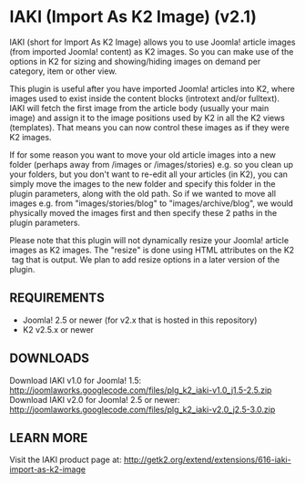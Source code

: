 IAKI (Import As K2 Image) (v2.1)
=======

IAKI (short for Import As K2 Image) allows you to use Joomla! article images (from imported Joomla! content) as K2 images. So you can make use of the options in K2 for sizing and showing/hiding images on demand per category, item or other view.

This plugin is useful after you have imported Joomla! articles into K2, where images used to exist inside the content blocks (introtext and/or fulltext). IAKI will fetch the first image from the article body (usually your main image) and assign it to the image positions used by K2 in all the K2 views (templates). That means you can now control these images as if they were K2 images.

If for some reason you want to move your old article images into a new folder (perhaps away from /images or /images/stories) e.g. so you clean up your folders, but you don't want to re-edit all your articles (in K2), you can simply move the images to the new folder and specify this folder in the plugin parameters, along with the old path. So if we wanted to move all images e.g. from "images/stories/blog" to "images/archive/blog", we would physically moved the images first and then specify these 2 paths in the plugin parameters.

Please note that this plugin will not dynamically resize your Joomla! article images as K2 images. The "resize" is done using HTML attributes on the K2 <img /> tag that is output. We plan to add resize options in a later version of the plugin.


## REQUIREMENTS
- Joomla! 2.5 or newer (for v2.x that is hosted in this repository)
- K2 v2.5.x or newer


## DOWNLOADS
Download IAKI v1.0 for Joomla! 1.5: http://joomlaworks.googlecode.com/files/plg_k2_iaki-v1.0_j1.5-2.5.zip
Download IAKI v2.0 for Joomla! 2.5 or newer: http://joomlaworks.googlecode.com/files/plg_k2_iaki-v2.0_j2.5-3.0.zip


## LEARN MORE
Visit the IAKI product page at: http://getk2.org/extend/extensions/616-iaki-import-as-k2-image
